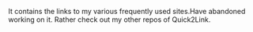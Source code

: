 It contains the links to my various frequently used sites.Have abandoned working on it. Rather check out my other repos of Quick2Link. 
